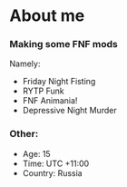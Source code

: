 # About me

### Making some FNF mods

Namely:

* Friday Night Fisting
* RYTP Funk
* FNF Animania!
* Depressive Night Murder

### Other:

* Age: 15
* Time: UTC +11:00
* Country: Russia
